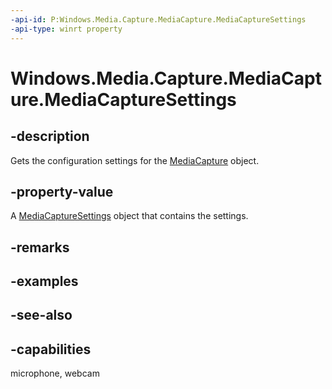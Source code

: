 ```yaml
---
-api-id: P:Windows.Media.Capture.MediaCapture.MediaCaptureSettings
-api-type: winrt property
---
```


<!-- Property syntax
public Windows.Media.Capture.MediaCaptureSettings MediaCaptureSettings { get; }
-->

# Windows.Media.Capture.MediaCapture.MediaCaptureSettings

## -description
Gets the configuration settings for the [MediaCapture](mediacapture.md) object.

## -property-value
A [MediaCaptureSettings](mediacapturesettings.md) object that contains the settings.

## -remarks

## -examples

## -see-also


## -capabilities
microphone, webcam
